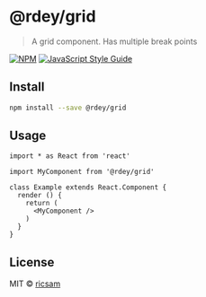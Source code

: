 # @rdey/grid

> A grid component. Has multiple break points

[![NPM](https://img.shields.io/npm/v/@rdey/grid.svg)](https://www.npmjs.com/package/@rdey/grid) [![JavaScript Style Guide](https://img.shields.io/badge/code_style-standard-brightgreen.svg)](https://standardjs.com)

## Install

```bash
npm install --save @rdey/grid
```

## Usage

```tsx
import * as React from 'react'

import MyComponent from '@rdey/grid'

class Example extends React.Component {
  render () {
    return (
      <MyComponent />
    )
  }
}
```

## License

MIT © [ricsam](https://github.com/ricsam)
